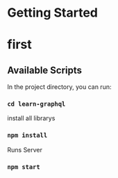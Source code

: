 # Getting Started

# first 

## Available Scripts

In the project directory, you can run:

### `cd learn-graphql`


install all librarys
### `npm install`


Runs Server
### `npm start`



